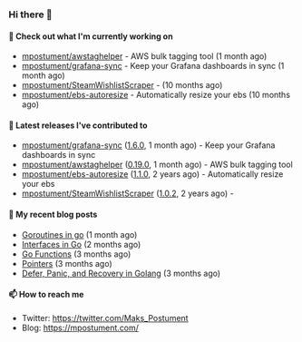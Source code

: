 ### Hi there 👋

#### 👷 Check out what I'm currently working on

- [mpostument/awstaghelper](https://github.com/mpostument/awstaghelper) - AWS bulk tagging tool (1 month ago)
- [mpostument/grafana-sync](https://github.com/mpostument/grafana-sync) - Keep your Grafana dashboards in sync (1 month ago)
- [mpostument/SteamWishlistScraper](https://github.com/mpostument/SteamWishlistScraper) -  (10 months ago)
- [mpostument/ebs-autoresize](https://github.com/mpostument/ebs-autoresize) - Automatically resize your ebs (10 months ago)

#### 🔭 Latest releases I've contributed to

- [mpostument/grafana-sync](https://github.com/mpostument/grafana-sync) ([1.6.0](https://github.com/mpostument/grafana-sync/releases/tag/1.6.0), 1 month ago) - Keep your Grafana dashboards in sync
- [mpostument/awstaghelper](https://github.com/mpostument/awstaghelper) ([0.19.0](https://github.com/mpostument/awstaghelper/releases/tag/0.19.0), 1 month ago) - AWS bulk tagging tool
- [mpostument/ebs-autoresize](https://github.com/mpostument/ebs-autoresize) ([1.1.0](https://github.com/mpostument/ebs-autoresize/releases/tag/1.1.0), 2 years ago) - Automatically resize your ebs
- [mpostument/SteamWishlistScraper](https://github.com/mpostument/SteamWishlistScraper) ([1.0.2](https://github.com/mpostument/SteamWishlistScraper/releases/tag/1.0.2), 2 years ago) - 

#### 📜 My recent blog posts

- [Goroutines in go](https://mpostument.com/2023/02/20/go-routines/) (1 month ago)
- [Interfaces in Go](https://mpostument.com/2023/01/15/go-interfaces/) (2 months ago)
- [Go Functions](https://mpostument.com/2023/01/06/go-functions/) (3 months ago)
- [Pointers](https://mpostument.com/2022/12/30/go-pointers/) (3 months ago)
- [Defer, Panic, and Recovery in Golang](https://mpostument.com/2022/12/22/go-defer-panic/) (3 months ago)

#### 📫 How to reach me

- Twitter: https://twitter.com/Maks_Postument
- Blog: https://mpostument.com/
